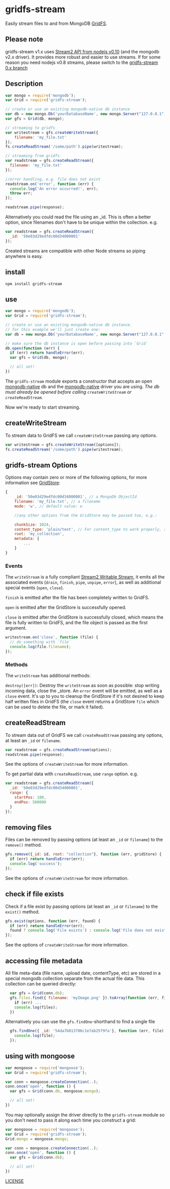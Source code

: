 # gridfs-stream

Easily stream files to and from MongoDB [GridFS](http://www.mongodb.org/display/DOCS/GridFS).

## Please note

gridfs-stream v1.x uses [Stream2 API from nodejs v0.10](http://nodejs.org/docs/v0.10.36/api/stream.html) (and the mongodb v2.x driver). It provides more robust and easier to use streams. If for some reason you need nodejs v0.8 streams, please switch to the [gridfs-stream 0.x branch](https://github.com/aheckmann/gridfs-stream/tree/0.x)

## Description

```js
var mongo = require('mongodb');
var Grid = require('gridfs-stream');

// create or use an existing mongodb-native db instance
var db = new mongo.Db('yourDatabaseName', new mongo.Server("127.0.0.1", 27017));
var gfs = Grid(db, mongo);

// streaming to gridfs
var writestream = gfs.createWriteStream({
    filename: 'my_file.txt'
});
fs.createReadStream('/some/path').pipe(writestream);

// streaming from gridfs
var readstream = gfs.createReadStream({
  filename: 'my_file.txt'
});

//error handling, e.g. file does not exist
readstream.on('error', function (err) {
  console.log('An error occurred!', err);
  throw err;
});

readstream.pipe(response);
```

Alternatively you could read the file using an _id. This is often a better option, since filenames don't have to be unique within the collection. e.g.

```js
var readstream = gfs.createReadStream({
  _id: '50e03d29edfdc00d34000001'
});

```

Created streams are compatible with other Node streams so piping anywhere is easy.

## install

```
npm install gridfs-stream
```

## use

```js
var mongo = require('mongodb');
var Grid = require('gridfs-stream');

// create or use an existing mongodb-native db instance.
// for this example we'll just create one:
var db = new mongo.Db('yourDatabaseName', new mongo.Server("127.0.0.1", 27017));

// make sure the db instance is open before passing into `Grid`
db.open(function (err) {
  if (err) return handleError(err);
  var gfs = Grid(db, mongo);

  // all set!
})
```

The `gridfs-stream` module exports a constructor that accepts an open [mongodb-native](https://github.com/mongodb/node-mongodb-native/) db and the [mongodb-native](https://github.com/mongodb/node-mongodb-native/) driver you are using. _The db must already be opened before calling `createWriteStream` or `createReadStream`._

Now we're ready to start streaming.

## createWriteStream

To stream data to GridFS we call `createWriteStream` passing any options.

```js
var writestream = gfs.createWriteStream([options]);
fs.createReadStream('/some/path').pipe(writestream);
```

## gridfs-stream Options
Options may contain zero or more of the following options, for more information see [GridStore](http://mongodb.github.com/node-mongodb-native/api-generated/gridstore.html):
```js
{
    _id: '50e03d29edfdc00d34000001', // a MongoDb ObjectId
    filename: 'my_file.txt', // a filename
    mode: 'w', // default value: w

    //any other options from the GridStore may be passed too, e.g.:

    chunkSize: 1024,
    content_type: 'plain/text', // For content_type to work properly, set "mode"-option to "w" too!
    root: 'my_collection',
    metadata: {
        ...
    }
}
```

### Events

The `writeStream` is a fully compliant [Stream2 Writable Stream](http://nodejs.org/docs/v0.10.36/api/stream.html#stream_class_stream_writable), it emits all the associated events (`drain`, `finish`, `pipe`, `unpipe`, `error`), as well as additional special events (`open`, `close`).

`finish` is emitted after the file has been completely written to GridFS.

`open` is emitted after the GridStore is successfully opened.

`close` is emitted after the GridStore is successfully closed, which means the file is fully written to GridFS, and the file object is passed as the first argument.

```js
writestream.on('close', function (file) {
  // do something with `file`
  console.log(file.filename);
});
```

### Methods

The `writeStream` has additional methods:

`destroy([err])`:
Destroy the `writeStream` as soon as possible: stop writing incoming data, close the _store. An `error` event will be emitted, as well as a `close` event.
It's up to you to cleanup the GridStore if it's not desired to keep half written files in GridFS (the `close` event returns a GridStore `file` which can be used to delete the file, or mark it failed).

## createReadStream

To stream data out of GridFS we call `createReadStream` passing any options, at least an `_id` or `filename`.

```js
var readstream = gfs.createReadStream(options);
readstream.pipe(response);
```

See the options of `createWriteStream` for more information.

To get partial data with `createReadStream`, use `range` option. e.g.
```js
var readstream = gfs.createReadStream({
  _id: '50e03d29edfdc00d34000001',
  range: {
    startPos: 100,
    endPos: 500000
  }
});
```

## removing files

Files can be removed by passing options (at least an `_id` or `filename`) to the `remove()` method.

```js
gfs.remove({_id: id, root: "collection"}, function (err, gridStore) {
  if (err) return handleError(err);
  console.log('success');
});
```

See the options of `createWriteStream` for more information.

## check if file exists

Check if a file exist by passing options (at least an `_id` or `filename`) to the `exist()` method.

```js
gfs.exist(options, function (err, found) {
  if (err) return handleError(err);
  found ? console.log('File exists') : console.log('File does not exist');
});
```

See the options of `createWriteStream` for more information.

## accessing file metadata

All file meta-data (file name, upload date, contentType, etc) are stored in a special mongodb collection separate from the actual file data. This collection can be queried directly:

```js
  var gfs = Grid(conn.db);
  gfs.files.find({ filename: 'myImage.png' }).toArray(function (err, files) {
    if (err) ...
    console.log(files);
  })
```

Alternatively you can use the ```gfs.findOne```-shorthand to find a single file

```js
  gfs.findOne({ _id: '54da7b013706c1e7ab25f9fa'}, function (err, file) {
    console.log(file);
  });
```

## using with mongoose

```js
var mongoose = require('mongoose');
var Grid = require('gridfs-stream');

var conn = mongoose.createConnection(..);
conn.once('open', function () {
  var gfs = Grid(conn.db, mongoose.mongo);

  // all set!
})
```

You may optionally assign the driver directly to the `gridfs-stream` module so you don't need to pass it along each time you construct a grid:

```js
var mongoose = require('mongoose');
var Grid = require('gridfs-stream');
Grid.mongo = mongoose.mongo;

var conn = mongoose.createConnection(..);
conn.once('open', function () {
  var gfs = Grid(conn.db);

  // all set!
})
```

[LICENSE](https://github.com/aheckmann/gridfs-stream/blob/master/LICENSE)
